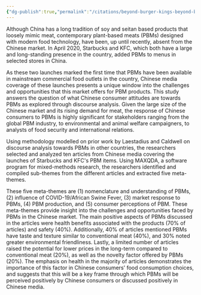 ```yaml
---
{"dg-publish":true,"permalink":"/citations/beyond-burger-kings-beyond-burger-discourse-analysis-of-starbucks-and-kfc-plant-based-meat-launches-in-china/","created":"2025-10-23T17:42:45.778+01:00","updated":"2025-10-23T17:42:45.779+01:00"}
---
```



Although China has a long tradition of soy and seitan based products that loosely mimic meat, contemporary plant-based meats (PBMs) designed with modern food technology, have been, up until recently, absent from the Chinese market. In April 2020, Starbucks and KFC, which both have a large and long-standing presence in the country, added PBMs to menus in selected stores in China.

As these two launches marked the first time that PBMs have been available in mainstream commercial food outlets in the country, Chinese media coverage of these launches presents a unique window into the challenges and opportunities that this market offers for PBM products. This study answers the question of what Chinese consumer attitudes are towards PBMs as explored through discourse analysis. Given the large size of the Chinese market and its rising demand for meat, the response of Chinese consumers to PBMs is highly significant for stakeholders ranging from the global PBM industry, to environmental and animal welfare campaigners, to analysts of food security and international relations.

Using methodology modelled on prior work by Laestadius and Caldwell on discourse analysis towards PBMs in other countries, the researchers selected and analyzed ten articles from Chinese media covering the launches of Starbucks and KFC's PBM items. Using MAXQDA, a software program for mixed-methods research, the researchers identified and compiled sub-themes from the different articles and extracted five meta-themes.

These five meta-themes are (1) nomenclature and understanding of PBMs, (2) influence of COVID-19/African Swine Fever, (3) market response to PBMs, (4) PBM production, and (5) consumer perceptions of PBM. These meta-themes provide insight into the challenges and opportunities faced by PBMs in the Chinese market. The main positive aspects of PBMs discussed in the articles were health benefits associated with the products (70% of articles) and safety (40%). Additionally, 40% of articles mentioned PBMs have taste and texture similar to conventional meat (40%), and 30% noted greater environmental friendliness. Lastly, a limited number of articles raised the potential for lower prices in the long-term compared to conventional meat (20%), as well as the novelty factor offered by PBMs (20%). The emphasis on health in the majority of articles demonstrates the importance of this factor in Chinese consumers' food consumption choices, and suggests that this will be a key frame through which PBMs will be perceived positively by Chinese consumers or discussed positively in Chinese media.
